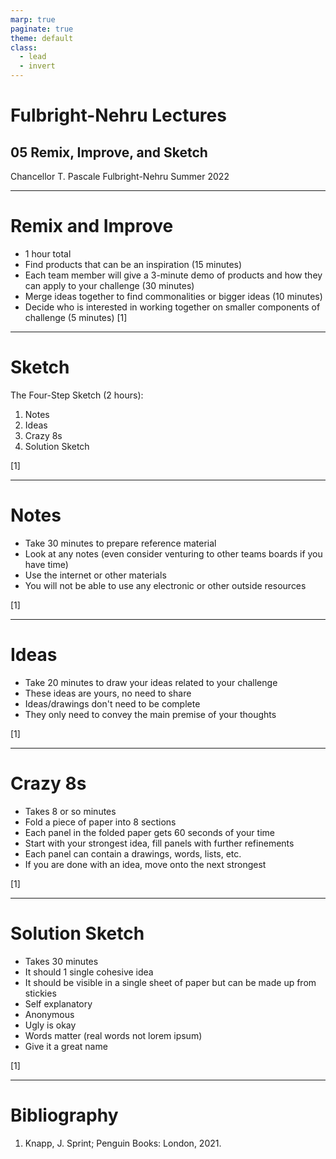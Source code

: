 ```yaml
---
marp: true
paginate: true
theme: default
class:
  - lead
  - invert
---
```


# Fulbright-Nehru Lectures
## 05 Remix, Improve, and Sketch


Chancellor T. Pascale
Fulbright-Nehru
Summer 2022

-------------------------------

# Remix and Improve

- 1 hour total
- Find products that can be an inspiration (15 minutes)
- Each team member will give a 3-minute demo of products and how they can apply to your challenge (30 minutes)
- Merge ideas together to find commonalities or bigger ideas (10 minutes)
- Decide who is interested in working together on smaller components of challenge (5 minutes)
[1]

-------------------------------

# Sketch

The Four-Step Sketch (2 hours):

1. Notes
2. Ideas
3. Crazy 8s
4. Solution Sketch

[1]

-------------------------------

# Notes

- Take 30 minutes to prepare reference material
- Look at any notes (even consider venturing to other teams boards if you have time)
- Use the internet or other materials
- You will not be able to use any electronic or other outside resources

[1]

-------------------------------

# Ideas

- Take 20 minutes to draw your ideas related to your challenge
- These ideas are yours, no need to share
- Ideas/drawings don't need to be complete
- They only need to convey the main premise of your thoughts

[1]

-------------------------------

# Crazy 8s

- Takes 8 or so minutes
- Fold a piece of paper into 8 sections
- Each panel in the folded paper gets 60 seconds of your time
- Start with your strongest idea, fill panels with further refinements
- Each panel can contain a drawings, words, lists, etc.
- If you are done with an idea, move onto the next strongest

[1]

-------------------------------

# Solution Sketch

- Takes 30 minutes
- It should 1 single cohesive idea
- It should be visible in a single sheet of paper but can be made up from stickies
- Self explanatory
- Anonymous
- Ugly is okay
- Words matter (real words not lorem ipsum)
- Give it a great name

[1]

-------------------------------

# Bibliography

1. Knapp, J. Sprint; Penguin Books: London, 2021.